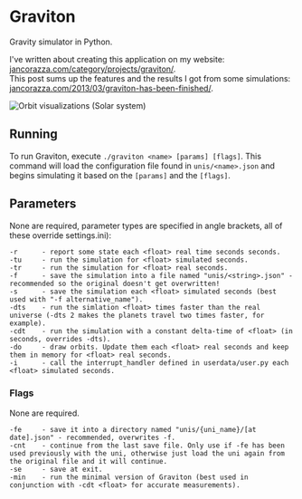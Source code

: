 Graviton
========

Gravity simulator in Python.

I've written about creating this application on my website: [jancorazza.com/category/projects/graviton/](http://jancorazza.com/category/projects/graviton/).  
This post sums up the features and the results I got from some simulations: [jancorazza.com/2013/03/graviton-has-been-finished/](http://jancorazza.com/2013/03/graviton-has-been-finished/).

![Orbit visualizations (Solar system)](http://jancorazza.com/wordpress/wp-content/uploads/2013/03/orbits_regular-1024x565.png)

## Running

To run Graviton, execute `./graviton <name> [params] [flags]`. This command will load the configuration file found in `unis/<name>.json` and begins simulating it based on the `[params]` and the `[flags]`.

## Parameters

None are required, parameter types are specified in angle brackets, all of these override settings.ini):

    -r      - report some state each <float> real time seconds seconds.
    -tu     - run the simulation for <float> simulated seconds.
    -tr     - run the simulation for <float> real seconds.
    -f      - save the simulation into a file named "unis/<string>.json" - recommended so the original doesn't get overwritten!
    -s      - save the simulation each <float> simulated seconds (best used with "-f alternative_name").
    -dts    - run the simlation <float> times faster than the real universe (-dts 2 makes the planets travel two times faster, for example).
    -cdt    - run the simulation with a constant delta-time of <float> (in seconds, overrides -dts).
    -do     - draw orbits. Update them each <float> real seconds and keep them in memory for <float> real seconds.
    -i      - call the interrupt_handler defined in userdata/user.py each <float> simulated seconds.

### Flags

None are required.

    -fe     - save it into a directory named "unis/{uni_name}/[at date].json" - recommended, overwrites -f.
    -cnt    - continue from the last save file. Only use if -fe has been used previously with the uni, otherwise just load the uni again from the original file and it will continue.
    -se     - save at exit.
    -min    - run the minimal version of Graviton (best used in conjunction with -cdt <float> for accurate measurements).
